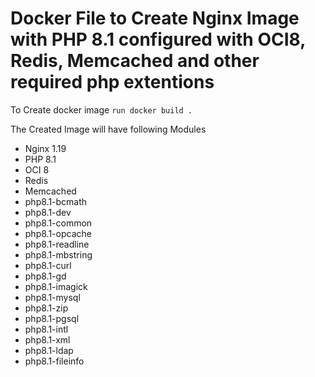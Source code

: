# Docker File to Create Nginx Image with PHP 8.1 configured with OCI8, Redis, Memcached and other required php extentions 

To Create docker image ``run docker build . `` 

The Created Image will have following Modules
 - Nginx 1.19
 - PHP 8.1
 - OCI 8
 - Redis
 - Memcached
 - php8.1-bcmath
 - php8.1-dev
 - php8.1-common
 - php8.1-opcache
 - php8.1-readline
 - php8.1-mbstring
 - php8.1-curl 
 - php8.1-gd
 - php8.1-imagick
 - php8.1-mysql
 - php8.1-zip
 - php8.1-pgsql
 - php8.1-intl
 - php8.1-xml
 - php8.1-ldap
 - php8.1-fileinfo
